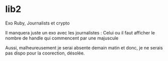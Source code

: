 # lib2
Exo Ruby, Journalists et crypto

Il manquera juste un exo avec les journalistes : Celui ou il faut afficher le nombre de handle qui commencent par une majuscule

Aussi, malheureusement je serai absente demain matin et donc, je ne serais pas dispo pour la coorection, désolée.

